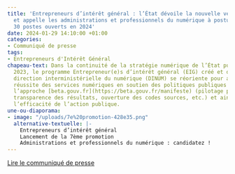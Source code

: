 ```yaml
---
title: 'Entrepreneurs d’intérêt général : l’État dévoile la nouvelle version du programme
  et appelle les administrations et professionnels du numérique à postuler ; jusqu’à
  30 postes ouverts en 2024'
date: 2024-01-29 14:10:00 +01:00
categories:
- Communiqué de presse
tags:
- Entrepreneurs d'Intérêt Général
chapeau-text: Dans la continuité de la stratégie numérique de l’État publiée en mars
  2023, le programme Entrepreneur(e)s d’intérêt général (EIG) créé et opéré par la
  direction interministérielle du numérique (DINUM) se réoriente pour accélérer la
  réussite des services numériques en soutien des politiques publiques et conçus selon
  l’approche [beta.gouv.fr](https://beta.gouv.fr/manifeste) (pilotage par l’impact,
  transparence des résultats, ouverture des codes sources, etc.) et ainsi renforcer
  l’efficacité de l’action publique.
une-ou-diaporama:
- image: "/uploads/7e%20promotion-428e35.png"
  alternative-textuelle: |-
    Entrepreneurs d’intérêt général
    Lancement de la 7ème promotion
    Administrations et professionnels du numérique : candidatez !
---
```


<div class="lien-important"><p><a href="https://www.numerique.gouv.fr/espace-presse/entrepreneurs-dinteret-general-letat-devoile-la-nouvelle-version-du-programme-et-appelle-les-administrations-et-professionnels-du-numerique-a-postuler-jusqua-30-postes-ouverts-en-2024/">Lire le communiqué de presse</a></p></div>